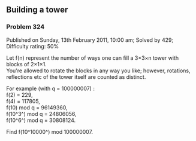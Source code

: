 Building a tower
----------------

### Problem 324

Published on Sunday, 13th February 2011, 10:00 am; Solved by 429;
Difficulty rating: 50%

Let f(n) represent the number of ways one can fill a 3×3×n tower with
blocks of 2×1×1.\
You're allowed to rotate the blocks in any way you like; however,
rotations, reflections etc of the tower itself are counted as distinct.

For example (with q = 100000007) :\
f(2) = 229,\
f(4) = 117805,\
f(10) mod q = 96149360,\
f(10^3^) mod q = 24806056,\
f(10^6^) mod q = 30808124.

Find f(10^10000^) mod 100000007.
